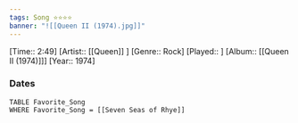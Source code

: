 ```yaml
---
tags: Song ⭐⭐⭐⭐ 
banner: "![[Queen II (1974).jpg]]"
---
```

[Time:: 2:49]
[Artist:: [[Queen]] ]
[Genre:: Rock]
[Played:: ]
[Album:: [[Queen II (1974)]]]
[Year:: 1974]
### Dates
````dataview
TABLE Favorite_Song
WHERE Favorite_Song = [[Seven Seas of Rhye]]
````